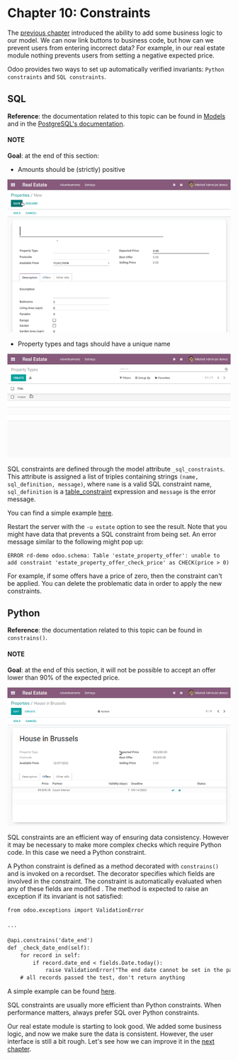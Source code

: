 # Chapter 10: Constraints

The [previous chapter](09_actions.md) introduced the ability to add
some business logic to our model. We can now link buttons to business code, but how can we prevent
users from entering incorrect data? For example, in our real estate module nothing prevents
users from setting a negative expected price.

Odoo provides two ways to set up automatically verified invariants:
`Python constraints` and
`SQL constraints`.

## SQL

**Reference**: the documentation related to this topic can be found in
[Models](../../reference/backend/orm.md#reference-orm-models) and in the [PostgreSQL's documentation](https://www.postgresql.org/docs/12/ddl-constraints.html).

#### NOTE
**Goal**: at the end of this section:

- Amounts should be (strictly) positive

![Constraints on amounts](../../../_images/sql_01.gif)
- Property types and tags should have a unique name

![Constraints on names](../../../_images/sql_02.gif)

SQL constraints are defined through the model attribute
`_sql_constraints`. This attribute is assigned a list
of triples containing strings `(name, sql_definition, message)`, where `name` is a
valid SQL constraint name, `sql_definition` is a [table_constraint](https://www.postgresql.org/docs/12/ddl-constraints.html) expression
and `message` is the error message.

You can find a simple example
[here](https://github.com/odoo/odoo/blob/24b0b6f07f65b6151d1d06150e376320a44fd20a/addons/analytic/models/analytic_account.py#L20-L23).

Restart the server with the `-u estate` option to see the result. Note that you might have data
that prevents a SQL constraint from being set. An error message similar to the following might pop up:

```text
ERROR rd-demo odoo.schema: Table 'estate_property_offer': unable to add constraint 'estate_property_offer_check_price' as CHECK(price > 0)
```

For example, if some offers have a price of zero, then the constraint can't be applied. You can delete
the problematic data in order to apply the new constraints.

## Python

**Reference**: the documentation related to this topic can be found in
`constrains()`.

#### NOTE
**Goal**: at the end of this section, it will not be possible to accept an offer
lower than 90% of the expected price.

![Python constraint](../../../_images/python.gif)

SQL constraints are an efficient way of ensuring data consistency. However it may be necessary
to make more complex checks which require Python code. In this case we need a Python constraint.

A Python constraint is defined as a method decorated with
`constrains()` and is invoked on a recordset. The decorator
specifies which fields are involved in the constraint. The constraint is automatically evaluated
when any of these fields are modified . The method is expected to
raise an exception if its invariant is not satisfied:

```default
from odoo.exceptions import ValidationError

...

@api.constrains('date_end')
def _check_date_end(self):
    for record in self:
        if record.date_end < fields.Date.today():
            raise ValidationError("The end date cannot be set in the past")
    # all records passed the test, don't return anything
```

A simple example can be found
[here](https://github.com/odoo/odoo/blob/274dd3bf503e1b612179db92e410b336bfaecfb4/addons/stock/models/stock_quant.py#L239-L244).

SQL constraints are usually more efficient than Python constraints. When performance matters, always
prefer SQL over Python constraints.

Our real estate module is starting to look good. We added some business logic, and now we make sure
the data is consistent. However, the user interface is still a bit rough. Let's see how we can
improve it in the [next chapter](11_sprinkles.md).

<a id="postgresql-s-documentation"></a>
